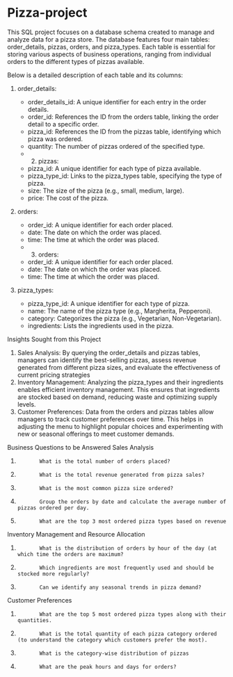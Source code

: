 # Pizza-project
This SQL project focuses on a database schema created to manage and analyze data for a pizza store. The database features four main tables: order_details, pizzas, orders, and pizza_types. Each table is essential for storing various aspects of business operations, ranging from individual orders to the different types of pizzas available.
 
Below is a detailed description of each table and its columns:
1. order_details:
   - order_details_id: A unique identifier for each entry in the order details.
   - order_id: References the ID from the orders table, linking the order detail to a specific order.
   - pizza_id: References the ID from the pizzas table, identifying which pizza was ordered.
   - quantity: The number of pizzas ordered of the specified type.
   - 2. pizzas:
   - pizza_id: A unique identifier for each type of pizza available.
   - pizza_type_id: Links to the pizza_types table, specifying the type of pizza.
   - size: The size of the pizza (e.g., small, medium, large).
   - price: The cost of the pizza.
 
3. orders:
   - order_id: A unique identifier for each order placed.
   - date: The date on which the order was placed.
   - time: The time at which the order was placed.
   - 3. orders:
   - order_id: A unique identifier for each order placed.
   - date: The date on which the order was placed.
   - time: The time at which the order was placed.
4. pizza_types:
   - pizza_type_id: A unique identifier for each type of pizza.
   - name: The name of the pizza type (e.g., Margherita, Pepperoni).
   - category: Categorizes the pizza (e.g., Vegetarian, Non-Vegetarian).
   - ingredients: Lists the ingredients used in the pizza.
 
Insights Sought from this Project
1. Sales Analysis:  By querying the order_details and pizzas tables, managers can identify the best-selling pizzas, assess revenue generated from different pizza sizes, and evaluate the effectiveness of current pricing strategies
2. Inventory Management: Analyzing the pizza_types and their ingredients enables efficient inventory management. This ensures that ingredients are stocked based on demand, reducing waste and optimizing supply levels.
3. Customer Preferences:  Data from the orders and pizzas tables allow managers to track customer preferences over time. This helps in adjusting the menu to highlight popular choices and experimenting with new or seasonal offerings to meet customer demands.
 
Business Questions to be Answered
Sales Analysis
1.            What is the total number of orders placed?
2.            What is the total revenue generated from pizza sales?
3.            What is the most common pizza size ordered?
4.            Group the orders by date and calculate the average number of pizzas ordered per day.
5.            What are the top 3 most ordered pizza types based on revenue
Inventory Management and Resource Allocation
1.            What is the distribution of orders by hour of the day (at which time the orders are maximum?
2.            Which ingredients are most frequently used and should be stocked more regularly?
3.            Can we identify any seasonal trends in pizza demand?
Customer Preferences
1.            What are the top 5 most ordered pizza types along with their quantities.
2.            What is the total quantity of each pizza category ordered (to understand the category which customers prefer the most).
3.            What is the category-wise distribution of pizzas
4.            What are the peak hours and days for orders?
